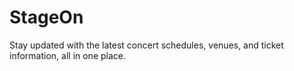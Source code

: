 # StageOn

Stay updated with the latest concert schedules, venues, and ticket information, all in one place.
